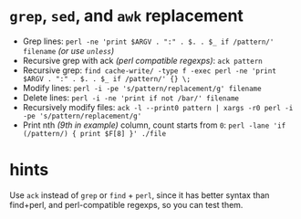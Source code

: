 # `grep`, `sed`, and `awk` replacement

* Grep lines:      `perl -ne 'print $ARGV . ":" . $. . $_ if /pattern/' filename` *(or use `unless`)*
* Recursive grep with ack *(perl compatible regexps)*: `ack pattern`
* Recursive grep:  `find cache-write/ -type f -exec perl -ne 'print $ARGV . ":" . $. . $_ if /pattern/' {} \;`
* Modify lines:    `perl -i -pe 's/pattern/replacement/g' filename`
* Delete lines:    `perl -i -ne 'print if not /bar/' filename`
* Recursively modify files: `ack -l --print0 pattern | xargs -r0 perl -i -pe 's/pattern/replacement/g'`
* Print nth *(9th in example)* column, count starts from `0`: `perl -lane 'if (/pattern/) { print $F[8] }' ./file`

# hints

Use `ack` instead of `grep` or `find` + `perl`, since it has better syntax than find+perl, and perl-compatible regexps, so you can test them.
